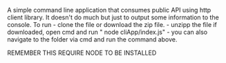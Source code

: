 A simple command line application that consumes public API using http client library. It doesn't do much but just to output some information to the console.
 To run
 	-	clone the file or download the zip file.
 	-	unzipp the file if downloaded, open cmd and run " node cliApp/index.js"
 	-	 you can also navigate to the folder via cmd and run the command above.

 REMEMBER THIS REQUIRE NODE TO BE INSTALLED